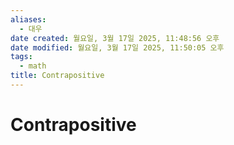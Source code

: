 ```yaml
---
aliases:
  - 대우
date created: 월요일, 3월 17일 2025, 11:48:56 오후
date modified: 월요일, 3월 17일 2025, 11:50:05 오후
tags:
  - math
title: Contrapositive
---
```


# Contrapositive
